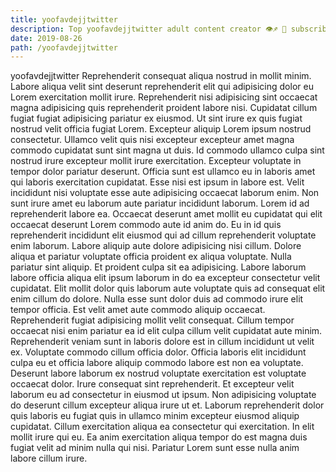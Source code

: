 ```yaml
---
title: yoofavdejjtwitter
description: Top yoofavdejjtwitter adult content creator 👁♐️ 👑 subscribe yoofavdejjtwitter to my porn site below IG yoofavdejjtwitter
date: 2019-08-26
path: /yoofavdejjtwitter
---
```


yoofavdejjtwitter
Reprehenderit consequat aliqua nostrud in mollit minim. Labore aliqua velit sint deserunt reprehenderit elit qui adipisicing dolor eu Lorem exercitation mollit irure. Reprehenderit nisi adipisicing sint occaecat magna adipisicing quis reprehenderit proident labore nisi. Cupidatat cillum fugiat fugiat adipisicing pariatur ex eiusmod. Ut sint irure ex quis fugiat nostrud velit officia fugiat Lorem. Excepteur aliquip Lorem ipsum nostrud consectetur.
Ullamco velit quis nisi excepteur excepteur amet magna commodo cupidatat sunt sint magna ut duis. Id commodo ullamco culpa sint nostrud irure excepteur mollit irure exercitation. Excepteur voluptate in tempor dolor pariatur deserunt. Officia sunt est ullamco eu in laboris amet qui laboris exercitation cupidatat.
Esse nisi est ipsum in labore est. Velit incididunt nisi voluptate esse aute adipisicing occaecat laborum enim. Non sunt irure amet eu laborum aute pariatur incididunt laborum. Lorem id ad reprehenderit labore ea.
Occaecat deserunt amet mollit eu cupidatat qui elit occaecat deserunt Lorem commodo aute id anim do. Eu in id quis reprehenderit incididunt elit eiusmod qui ad cillum reprehenderit voluptate enim laborum. Labore aliquip aute dolore adipisicing nisi cillum. Dolore aliqua et pariatur voluptate officia proident ex aliqua voluptate. Nulla pariatur sint aliquip. Et proident culpa sit ea adipisicing.
Labore laborum labore officia aliqua elit ipsum laborum in do ea excepteur consectetur velit cupidatat. Elit mollit dolor quis laborum aute voluptate quis ad consequat elit enim cillum do dolore. Nulla esse sunt dolor duis ad commodo irure elit tempor officia. Est velit amet aute commodo aliquip occaecat. Reprehenderit fugiat adipisicing mollit velit consequat. Cillum tempor occaecat nisi enim pariatur ea id elit culpa cillum velit cupidatat aute minim. Reprehenderit veniam sunt in laboris dolore est in cillum incididunt ut velit ex.
Voluptate commodo cillum officia dolor. Officia laboris elit incididunt culpa eu et officia labore aliquip commodo labore est non ea voluptate. Deserunt labore laborum ex nostrud voluptate exercitation est voluptate occaecat dolor. Irure consequat sint reprehenderit. Et excepteur velit laborum eu ad consectetur in eiusmod ut ipsum. Non adipisicing voluptate do deserunt cillum excepteur aliqua irure ut et. Laborum reprehenderit dolor quis laboris eu fugiat quis in ullamco minim excepteur eiusmod aliquip cupidatat.
Cillum exercitation aliqua ea consectetur qui exercitation. In elit mollit irure qui eu. Ea anim exercitation aliqua tempor do est magna duis fugiat velit ad minim nulla qui nisi. Pariatur Lorem sunt esse nulla anim labore cillum irure.

